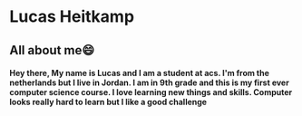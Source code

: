 # Lucas Heitkamp
## All about me😄
#### Hey there, My name is Lucas and I am a student at acs. I'm from the netherlands but I live in Jordan. I am in 9th grade and this is my first ever computer science course. I love learning new things and skills. Computer looks really hard to learn but I like a good challenge 
<!--
**Lucasheitkamp/Lucasheitkamp** is a ✨ _special_ ✨ repository because its `README.md` (this file) appears on your GitHub profile.

Here are some ideas to get you started:

- 🔭 I’m currently working on ...
- 🌱 I’m currently learning ...
- 👯 I’m looking to collaborate on ...
- 🤔 I’m looking for help with ...
- 💬 Ask me about ...
- 📫 How to reach me: ...
- 😄 Pronouns: ...
- ⚡ Fun fact: ...
-->
